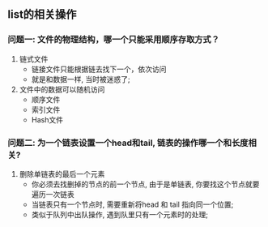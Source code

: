 ## list的相关操作

### 问题一: 文件的物理结构，哪一个只能采用顺序存取方式？

1. 链式文件
   + 链接文件只能根据链去找下一个，依次访问
   + 就是和数据一样, 当时被迷惑了;
2. 文件中的数据可以随机访问
   + 顺序文件
   + 索引文件
   + Hash文件

### 问题二: 为一个链表设置一个head和tail, 链表的操作哪一个和长度相关?

1. 删除单链表的最后一个元素
   + 你必须去找删掉的节点的前一个节点, 由于是单链表, 你要找这个节点就要遍历一次链表
   + 当链表只有一个节点时, 需要重新将head 和 tail 指向同一个位置;
   + 类似于队列中出队操作, 遇到队里只有一个元素时的处理;